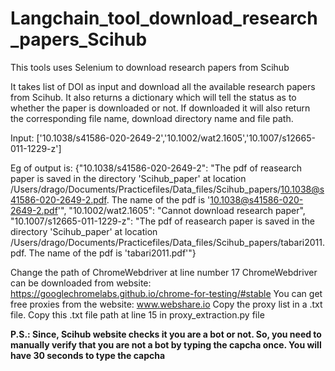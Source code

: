 # Langchain_tool_download_research_papers_Scihub
This tools uses Selenium to download research papers from Scihub

It takes list of DOI as input and download all the available research papers from Scihub. It also returns a dictionary which will tell the status as to whether the paper is downloaded or not. If downloaded it will also return the corresponding file name, download directory name and file path. 

Input: ['10.1038/s41586-020-2649-2','10.1002/wat2.1605','10.1007/s12665-011-1229-z']

Eg of output is:
{"10.1038/s41586-020-2649-2": "The pdf of reasearch paper is saved in the directory 'Scihub_paper' at location /Users/drago/Documents/Practicefiles/Data_files/Scihub_papers/10.1038@s41586-020-2649-2.pdf. The name of the pdf is '10.1038@s41586-020-2649-2.pdf'",
"10.1002/wat2.1605": "Cannot download research paper",
"10.1007/s12665-011-1229-z": "The pdf of reasearch paper is saved in the directory 'Scihub_paper' at location /Users/drago/Documents/Practicefiles/Data_files/Scihub_papers/tabari2011.pdf. The name of the pdf is 'tabari2011.pdf'"}

Change the path of ChromeWebdriver at line number 17
ChromeWebdriver can be downloaded from website: https://googlechromelabs.github.io/chrome-for-testing/#stable
You can get free proxies from the website: www.webshare.io Copy the proxy list in a .txt file. Copy this .txt file path at line 15 in proxy_extraction.py file

**P.S.: Since, Scihub website checks it you are a bot or not. So, you need to manually verify that you are not a bot by typing the capcha once. You will have 30 seconds to type the capcha**

